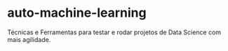 # auto-machine-learning
Técnicas e Ferramentas para testar e rodar projetos de Data Science com mais agilidade.
